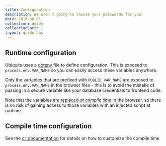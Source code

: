 ```yaml
---
title: Configuration
description: We aren't going to choose your passwords for you!
date: 2016-06-01
collection: guide
collectionSort: 1
layout: guide.hbs
---
```


## Runtime configuration
Ubiquits uses a [dotenv] file to define configuration. This is exposed to `process.env.VAR_NAME` so you can easily access
these variables anywhere.

Only the variables that are prefixed with `PUBLIC_VAR_NAME` are exposed to `process.env.VAR_NAME` in the browser
files - this is to avoid the mistake of passing in a secure variable like your database credentials to frontend code.

Note that the variables [are replaced *at compile time*][define-plugin] in the browser, so there is no risk of gaining 
access to those variables with an injected script at runtime.

## Compile time configuration
See the [cli documentation][compile-config] for details on how to customize the compile time 

[dotenv]: https://www.npmjs.com/package/dotenv
[define-plugin]: https://webpack.github.io/docs/list-of-plugins.html#defineplugin
[compile-config]: /guide/cli/#-ubiquits-js-file-configuration
